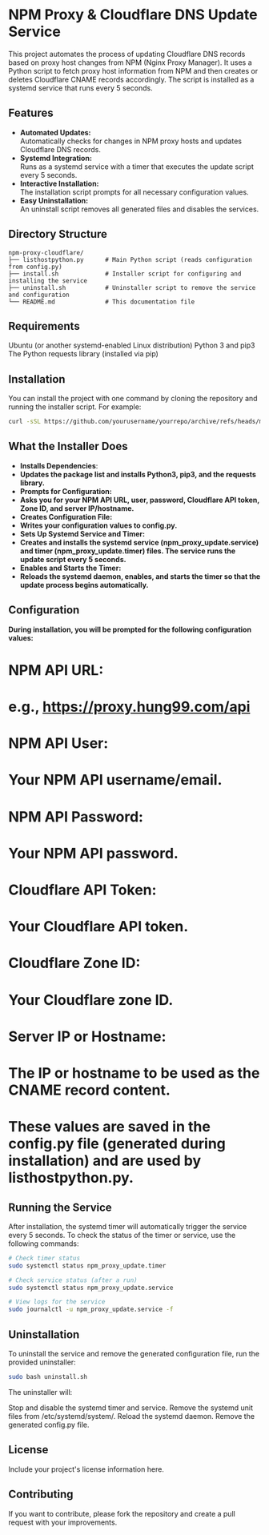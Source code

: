 # NPM Proxy & Cloudflare DNS Update Service

This project automates the process of updating Cloudflare DNS records based on proxy host changes from NPM (Nginx Proxy Manager). It uses a Python script to fetch proxy host information from NPM and then creates or deletes Cloudflare CNAME records accordingly. The script is installed as a systemd service that runs every 5 seconds.

## Features

- **Automated Updates:**  
  Automatically checks for changes in NPM proxy hosts and updates Cloudflare DNS records.
- **Systemd Integration:**  
  Runs as a systemd service with a timer that executes the update script every 5 seconds.
- **Interactive Installation:**  
  The installation script prompts for all necessary configuration values.
- **Easy Uninstallation:**  
  An uninstall script removes all generated files and disables the services.

## Directory Structure

```plaintext
npm-proxy-cloudflare/
├── listhostpython.py      # Main Python script (reads configuration from config.py)
├── install.sh             # Installer script for configuring and installing the service
├── uninstall.sh           # Uninstaller script to remove the service and configuration
└── README.md              # This documentation file
```
## Requirements
Ubuntu (or another systemd-enabled Linux distribution)
Python 3 and pip3
The Python requests library (installed via pip)

## Installation
You can install the project with one command by cloning the repository and running the installer script. For example:
```bash
curl -sSL https://github.com/yourusername/yourrepo/archive/refs/heads/main.tar.gz | tar -xz && cd yourrepo-main && ./install.sh
```
## What the Installer Does
- **Installs Dependencies**:
- **Updates the package list and installs Python3, pip3, and the requests library.**
- **Prompts for Configuration:**
- **Asks you for your NPM API URL, user, password, Cloudflare API token, Zone ID, and server IP/hostname.**
- **Creates Configuration File:**
- **Writes your configuration values to config.py.**
- **Sets Up Systemd Service and Timer:**
- **Creates and installs the systemd service (npm_proxy_update.service) and timer (npm_proxy_update.timer) files. The service runs the update script every 5 seconds.**
- **Enables and Starts the Timer:**
- **Reloads the systemd daemon, enables, and starts the timer so that the update process begins automatically.**

## Configuration
**During installation, you will be prompted for the following configuration values:**

# NPM API URL:
# e.g., https://proxy.hung99.com/api
# NPM API User:
# Your NPM API username/email.
# NPM API Password:
# Your NPM API password.
# Cloudflare API Token:
# Your Cloudflare API token.
# Cloudflare Zone ID:
# Your Cloudflare zone ID.
# Server IP or Hostname:
# The IP or hostname to be used as the CNAME record content.
# These values are saved in the config.py file (generated during installation) and are used by listhostpython.py.

## Running the Service
After installation, the systemd timer will automatically trigger the service every 5 seconds. To check the status of the timer or service, use the following commands:
```bash
# Check timer status
sudo systemctl status npm_proxy_update.timer

# Check service status (after a run)
sudo systemctl status npm_proxy_update.service

# View logs for the service
sudo journalctl -u npm_proxy_update.service -f
```
## Uninstallation
To uninstall the service and remove the generated configuration file, run the provided uninstaller:
```bash
sudo bash uninstall.sh
```
The uninstaller will:

Stop and disable the systemd timer and service.
Remove the systemd unit files from /etc/systemd/system/.
Reload the systemd daemon.
Remove the generated config.py file.
## License
Include your project's license information here.

## Contributing
If you want to contribute, please fork the repository and create a pull request with your improvements.
